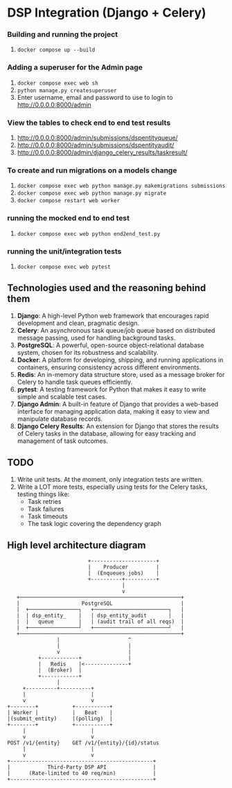 # DSP Integration (Django + Celery)

### Building and running the project
1. `docker compose up --build`

### Adding a superuser for the Admin page
1. `docker compose exec web sh`
2. `python manage.py createsuperuser`
3. Enter username, email and password to use to login to http://0.0.0.0:8000/admin

### View the tables to check end to end test results
1. http://0.0.0.0:8000/admin/submissions/dspentityqueue/
2. http://0.0.0.0:8000/admin/submissions/dspentityaudit/
3. http://0.0.0.0:8000/admin/django_celery_results/taskresult/

### To create and run migrations on a models change
1. `docker compose exec web python manage.py makemigrations submissions`
2. `docker compose exec web python manage.py migrate`
3. `docker compose restart web worker`

### running the mocked end to end test
1. `docker compose exec web python end2end_test.py`

### running the unit/integration tests
1. `docker compose exec web pytest`

## Technologies used and the reasoning behind them
1. **Django**: A high-level Python web framework that encourages rapid development and clean, pragmatic design.
2. **Celery**: An asynchronous task queue/job queue based on distributed message passing, used for handling background tasks.
3. **PostgreSQL**: A powerful, open-source object-relational database system, chosen for its robustness and scalability.
4. **Docker**: A platform for developing, shipping, and running applications in containers, ensuring consistency across different environments.
5. **Redis**: An in-memory data structure store, used as a message broker for Celery to handle task queues efficiently.
6. **pytest**: A testing framework for Python that makes it easy to write simple and scalable test cases.
7. **Django Admin**: A built-in feature of Django that provides a web-based interface for managing application data, making it easy to view and manipulate database records.
8. **Django Celery Results**: An extension for Django that stores the results of Celery tasks in the database, allowing for easy tracking and management of task outcomes.

## TODO
1. Write unit tests. At the moment, only integration tests are written.
2. Write a LOT more tests, especially using tests for the Celery tasks, testing things like:
   - Task retries
   - Task failures
   - Task timeouts
   - The task logic covering the dependency graph

## High level architecture diagram

```text
                          +---------------------+
                          |    Producer         |
                          |  (Enqueues jobs)    |
                          +----------+----------+
                                     |
                                     v
   +────────────────────────────────────────────────────+
   |                    PostgreSQL                      |
   |  +────────────────┐   +────────────────────────┐   |
   |  | dsp_entity_    |   | dsp_entity_audit       |   |
   |  |   queue        |   | (audit trail of all reqs)  |
   |  +────────────────┘   +────────────────────────┘   |
   +────────────────────────────────────────────────────+
                |                      ^
                |                      |
                v                      |
          +------------+               |
          |   Redis    |<--------------+
          |  (Broker)  |
          +------------+
                |
     +----------+----------+
     |                     |
     v                     v
+--------+           +-----------+
| Worker |           |   Beat    |
|(submit_entity)     |(polling)  |
+--------+           +-----------+
     |                     |
     v                     v
POST /v1/{entity}    GET /v1/{entity}/{id}/status
     |                     |
     v                     v
+----------------------------------------------+
|            Third-Party DSP API               |
|      (Rate-limited to 40 req/min)            |
+----------------------------------------------+
